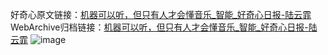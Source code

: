 好奇心原文链接：[机器可以听，但只有人才会懂音乐_智能_好奇心日报-陆云霏](https://www.qdaily.com/articles/1090.html)
WebArchive归档链接：[机器可以听，但只有人才会懂音乐_智能_好奇心日报-陆云霏](http://web.archive.org/web/20190623145503/https://www.qdaily.com/articles/1090.html)
![image](http://ww3.sinaimg.cn/large/007d5XDply1g3v49dlk48j30u032jb29)